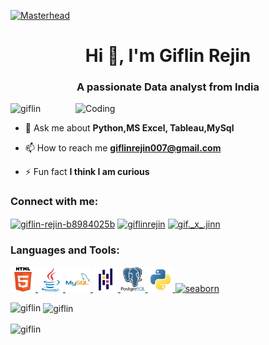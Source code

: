 [![Masterhead](https://static.vecteezy.com/system/resources/previews/005/638/564/original/illustration-isometric-concept-data-analysis-of-investment-business-company-free-vector.jpg)](https://giflin.io)
<h1 align="center">Hi 👋, I'm Giflin Rejin</h1>
<h3 align="center">A passionate Data analyst from India</h3>
<img align="right" alt="Coding" width="400" src="https://cdn.dribbble.com/users/1523313/screenshots/13671653/media/7c52f9d4b1117aa12f3bf9f9c3b9e1aa.gif">

<p align="left"> <img src="https://komarev.com/ghpvc/?username=giflin&label=Profile%20views&color=0e75b6&style=flat" alt="giflin" /> </p>

- 💬 Ask me about **Python,MS Excel, Tableau,MySql**

- 📫 How to reach me **giflinrejin007@gmail.com**

- ⚡ Fun fact **I think I am curious**

<h3 align="left">Connect with me:</h3>
<p align="left">

<a href="https://linkedin.com/in/giflin rejin" target="blank"><img align="center" src="https://raw.githubusercontent.com/rahuldkjain/github-profile-readme-generator/master/src/images/icons/Social/linked-in-alt.svg" alt="giflin-rejin-b8984025b" height="30" width="40" /></a>
<a href="https://kaggle.com/giflin" target="blank"><img align="center" src="https://raw.githubusercontent.com/rahuldkjain/github-profile-readme-generator/master/src/images/icons/Social/kaggle.svg" alt="giflinrejin" height="30" width="40" /></a>
<a href="https://instagram.com/gif._x_.jinn" target="blank"><img align="center" src="https://raw.githubusercontent.com/rahuldkjain/github-profile-readme-generator/master/src/images/icons/Social/instagram.svg" alt="gif._x_.jinn" height="30" width="40" /></a>
</p>

<h3 align="left">Languages and Tools:</h3>
<p align="left"> <a href="https://www.w3.org/html/" target="_blank" rel="noreferrer"> <img src="https://raw.githubusercontent.com/devicons/devicon/master/icons/html5/html5-original-wordmark.svg" alt="html5" width="40" height="40"/> </a> <a href="https://www.java.com" target="_blank" rel="noreferrer"> <img src="https://raw.githubusercontent.com/devicons/devicon/master/icons/java/java-original.svg" alt="java" width="40" height="40"/> </a> <a href="https://www.mysql.com/" target="_blank" rel="noreferrer"> <img src="https://raw.githubusercontent.com/devicons/devicon/master/icons/mysql/mysql-original-wordmark.svg" alt="mysql" width="40" height="40"/> </a> <a href="https://pandas.pydata.org/" target="_blank" rel="noreferrer"> <img src="https://raw.githubusercontent.com/devicons/devicon/2ae2a900d2f041da66e950e4d48052658d850630/icons/pandas/pandas-original.svg" alt="pandas" width="40" height="40"/> </a> <a href="https://www.postgresql.org" target="_blank" rel="noreferrer"> <img src="https://raw.githubusercontent.com/devicons/devicon/master/icons/postgresql/postgresql-original-wordmark.svg" alt="postgresql" width="40" height="40"/> </a> <a href="https://www.python.org" target="_blank" rel="noreferrer"> <img src="https://raw.githubusercontent.com/devicons/devicon/master/icons/python/python-original.svg" alt="python" width="40" height="40"/> </a> <a href="https://seaborn.pydata.org/" target="_blank" rel="noreferrer"> <img src="https://seaborn.pydata.org/_images/logo-mark-lightbg.svg" alt="seaborn" width="40" height="40"/> </a> </p>

<p><img align="left" src="https://github-readme-stats.vercel.app/api/top-langs?username=giflin&show_icons=true&locale=en&layout=compact" alt="giflin" /></p>

<p>&nbsp;<img align="center" src="https://github-readme-stats.vercel.app/api?username=giflin&show_icons=true&locale=en" alt="giflin" /></p>

<p><img align="center" src="https://github-readme-streak-stats.herokuapp.com/?user=giflin&" alt="giflin" /></p>
